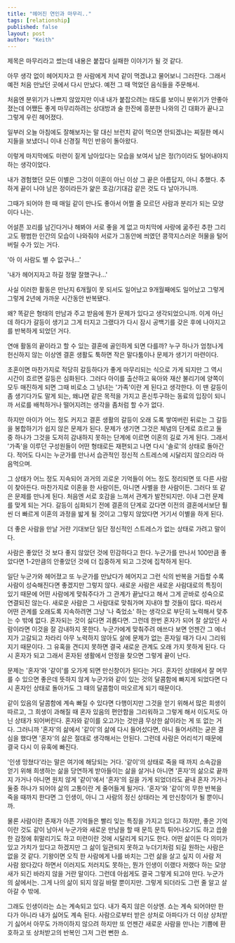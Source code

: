```yaml
---
title: "헤어진 연인과 마무리.."
tags: [relationship]
published: false
layout: post
author: "Keith"
---
```


제목은 마무리라고 썼는데 내용은 붙잡다 실패한 이야기가 될 것 같다. 

아무 생각 없이 헤어지자고 한 사람에게 저녁 같이 먹겠냐고 물어보니 그러잔다. 그래서 예전 처음 만났던 곳에서 다시 만났다. 예전 그 때 먹었던 음식들을 주문해서.

처음엔 분위기가 나쁘지 않았지만 이내 내가 붙잡으려는 태도를 보이니 분위기가 안좋아졌는데 어쨌든 좋게 마무리하려는 상대방과 술 한잔에 흥분한 나와의 긴 대화가 끝나고 그렇게 우린 헤어졌다.

일부러 오늘 아침에도 잘해보자는 말 대신 브런치 같이 먹으면 안되겠냐는 찌질한 메시지들을 보냈더니 이내 신경질 적인 반응이 돌아왔다. 

이렇게 마지막에도 미련이 짙게 남아있다는 모습을 보여서 남은 정(?)이라도 털어내야지 하는 생각이었다. 

내가 경험했던 모든 이별은 그것이 이혼이 아닌 이상 그 끝은 아름답지, 아니 추했다. 추하게 끝이 나야 남은 정이라든가 얉은 호감/기대감 같은 것도 다 날아가니까.

그때가 되어야 한 때 매일 같이 만나도 좋아서 어쩔 줄 모르던 사람과 분리가 되는 모양이다 나는.

어설픈 꼬리를 남긴다거나 해봐야 서로 좋을 게 없고 마치막에 사랑에 굶주린 추한 그리고도 평범한 인간의 모습이 나와줘야 서로가 그동안에 씌였던 콩깍지스러운 허물을 털어버릴 수가 있는 거다.

'아 이 사람도 별 수 없구나...'

'내가 헤어지자고 하길 정말 잘했구나...'

사실 이러한 활동은 만난지 6개월이 못 되서도 일어났고 9개월째에도 일어났고 그렇게 그렇게 2년에 가까운 시간동안 반복됐다.

왜? 똑같은 형태의 만남과 주고 받음에 뭔가 문제가 있다고 생각되었으니까. 이게 아닌데 하다가 갈등이 생기고 그게 터지고 그랬다가 다시 잠시 공백기를 갖은 후에 나아지고 를 반복하게 되었던 거다.

연애 활동의 끝이라고 할 수 있는 결혼에 골인하게 되면 다를까? 누구 하나가 엄청나게 헌신하지 않는 이상엔 결혼 생활도 툭하면 작은 말다툼이나 문제가 생기기 마련이다. 

초혼이면 마찬가지로 적당히 갈등하다가 좋게 마무리되는 식으로 가게 되지만 그 역시 시간이 흐르면 갈등은 심화된다. 그러다 아이를 출산하고 육아와 재산 불리기에 양쪽이 모두 매진하게 되면 그때 비로소 그 남녀는 '가족'이란 게 된다고 생각한다. 이 땐 갈등이 좀 생기다가도 말게 되는, 왜냐면 같은 목적을 가지고 혼신투구하는 동료의 입장이 되니까 서로를 배척하거나 떨어지려는 생각을 좀처럼 할 수가 없다.

하지만 아이가 어느 정도 커지고 결혼 생활의 갈등이 오래 도록 쌓여버린 뒤로는 그 갈등을 봉합하기가 쉽지 않은 문제가 된다. 문제가 생기면 그것은 체념의 단계로 흐르고 둘 중 하나가 그것을 도저히 감내하지 못하는 단계에 이르면 이혼의 길로 가게 된다. 그래서 '가족'을 이루던 구성원들이 어떤 형태로든 재편되고 나면 다시 '솔로'의 상태로 돌아간다. 적어도 다시는 누군가를 만나서 습관적인 정신적 스트레스에 시달리지 않으리라 마음먹으며. 

그 상태가 어느 정도 지속되어 과거의 괴로운 기억들이 어느 정도 정리되면 또 다른 사람이 찾아든다. 마찬가지로 이혼을 한 사람이든, 아니면 사별을 한 사람이든. 그러다 또 같은 문제를 만나게 된다. 처음엔 서로 호감을 느껴서 관계가 발전되지만. 이내 그런 문제를 맞게 되는 거다. 갈등이 심화되기 전에 결혼의 단계로 갔다면 이전의 결혼에서보단 훨씬 더 빠르게 이혼의 과정을 밟게 될 것이고 그렇지 않았다면 거기서 이별을 하게 된다.

더 좋은 사람을 만날 거란 기대보단 일단 정신적인 스트레스가 없는 상태로 가려고 말이다. 

사람은 좋았던 것 보다 좋지 않았던 것에 민감하다고 한다. 누군가를 만나서 100만큼 좋았다면 1-2만큼의 안좋았던 것에 더 집중하게 되고 그것에 집착하게 된다. 

일단 누군가와 헤어졌고 또 누군가를 만났다가 헤어지고 그런 식의 반복을 거듭할 수록 사람이 성숙해진다면 좋겠지만 그렇지 않다. 새로운 사람은 새로운 사람대로의 특징이 있기 때문에 어떤 사람에게 맞춰주다가 그 관계가 끝났다고 해서 그게 곧바로 성숙으로 연결되진 않는다. 새로운 사람은 그 사람대로 맞춰가며 지내야 할 것들이 많다. 따라서 어떤 관계를 오래도록 지속하려면 그냥 '나 죽었소' 하는 생각으로 부단히 노력해서 맞추는 수 밖에 없다. 혼자되는 것이 싫다면 괴롭다면. 그런데 한번 혼자가 되어 잘 살았던 사람이라면 이것을 잘 감내하지 못한다. 누군가에게 맞춰주려 애쓰다 보면 언젠간 그 에너지가 고갈되고 차라리 아무 노력하지 않아도 살에 문제가 없는 혼자일 때가 다시 그리워지기 때문이다. 그 유혹을 견디지 못하면 결국 새로운 관계도 오래 가지 못하게 된다. 다시 혼자가 되고 그래서 혼자된 생활에서 안정을 찾으면 그렇게 끝이 난다.

문제는 '혼자'와 '같이'를 오가게 되면 만신창이가 된다는 거다. 혼자인 상태에서 잘 머무를 수 있으면 좋은데 뜻하지 않게 누군가와 같이 있는 것의 달콤함에 빠지게 되었다면 다시 혼자인 상태로 돌아가도 그 때의 달콤함이 떠오르게 되기 때문이다.

같이 있음의 달콤함에 계속 빠질 수 있다면 다행이지만 그것을 얻기 위해서 많은 희생이 따르고, 그 희생이 과해질 때 혼자 있음의 편안함을 그리워하고 그렇게 해서 이도저도 아닌 상태가 되어버린다. 혼자와 같이를 오고가는 것만큼 무상한 삶이라는 게 또 없는 거다. 그러니까 '혼자'의 삶에서 '같이'의 삶에 다시 들어섰다면, 아니 들어서려는 굳은 결심을 했다면 '혼자'의 삶은 절대로 생각해서는 안된다. 그런데 사람은 어리석기 때문에 결국 다시 이 유혹에 빠진다. 

'인생 망쳤다'라는 말은 여기에 해당되는 거다. '같이'의 상태로 죽을 때 까지 소속감을 얻기 위해 희생하는 삶을 당연하게 받아들이는 삶을 살거나 아니면 '혼자'의 삶으로 끝까지 가거나 아니면 원치 않게 '같이'에서 '혼자'의 길을 가게 되었더라도 끝내 혼자 가거나 둘중 하나가 되어야 삶의 고통이란 게 줄어들게 될거다. '혼자'와 '같이'의 무한 반복을 죽을 때까지 한다면 그 인생이, 아니 그 사람의 정신 상태라는 게 만신창이가 될 뿐이니까.

물론 사람이란 존재가 아픈 기억들은 빨리 잊는 특징을 가지고 있다고 하지만, 좋은 기억이란 것도 같이 남아서 누군가와 새로운 만남을 할 때 문득 문득 튀어나오기도 하고 씁쓸한 감정에 휘말리기도 하고 미련이란 것에 시달리게 되기도 한다. 어떤 삶이든 다 의미가 있고 가치가 있다고 하겠지만 그 삶이 일관되지 못하고 누더기처럼 되길 원하는 사람은 없을 것 같다. 기왕이면 오직 한 사람에게 나를 바치는 그런 삶을 살고 싶지 이 사람 저 사람 왔다갔다 하면서 이러지도 저러지도 못하는, 뭔가 인생이 이랬다 저랬다 하는 모양새가 되긴 바라지 않을 거란 말이다. 그런데 아쉽게도 결국 그렇게 되고야 만다. 누군가의 삶에서는. 그게 나의 삶이 되지 않길 바랄 뿐이지만. 그렇게 되더라도 그런 줄 알고 살아갈 수 밖에.

그래도 인생이라는 쇼는 계속되고 있다. 내가 죽지 않은 이상엔. 쇼는 계속 되어야만 한다가 아니라 내가 싫어도 계속 된다. 사람으로부터 받은 상처로 아파다가 더 이상 상처받기 싫어서 아무도 가까이하지 않으려 하지만 또 언젠간 새로운 사람을 만나는 기쁨에 환호하고 또 상처받고의 반복인 그저 그런 뻔한 쇼.